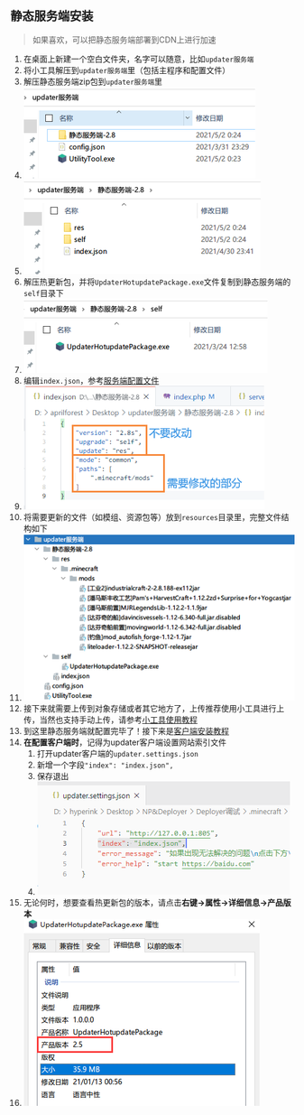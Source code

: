 ## 静态服务端安装

> 如果喜欢，可以把静态服务端部署到CDN上进行加速

1. 在桌面上新建一个空白文件夹，名字可以随意，比如`updater服务端`
2. 将小工具解压到`updater服务端`里（包括主程序和配置文件）
3. 解压静态服务端zip包到`updater服务端`里
4. ![static_server](静态服务端安装/static_server.png)
5. ![static-server](静态服务端安装/static-server.png)
6. 解压热更新包，并将`UpdaterHotupdatePackage.exe`文件复制到静态服务端的`self`目录下
7. ![static-server-hu-package](静态服务端安装/static-server-hu-package.png)
8. 编辑`index.json`，参考[服务端配置文件](服务端配置文件.md ':target=_blank')
9. ![static-server-index-json](静态服务端安装/static-server-index-json.png)
10. 将需要更新的文件（如模组、资源包等）放到`resources`目录里，完整文件结构如下
11. ![file_structure_s](静态服务端安装/file_structure_s.png)
12. 接下来就需要上传到对象存储或者其它地方了，上传推荐使用小工具进行上传，当然也支持手动上传，请参考[小工具使用教程](小工具使用教程.md ':target=_blank')
13. 到这里静态服务端就配置完毕了！接下来是[客户端安装教程](客户端安装教程.md)
14. **在配置客户端时**，记得为updater客户端设置网站索引文件
    1. 打开updater客户端的`updater.settings.json`
    2. 新增一个字段`"index": "index.json",`
    3. 保存退出
    4. ![modifying-index](静态服务端安装/modifying-index.png)
16. 无论何时，想要查看热更新包的版本，请点击**右键->属性->详细信息->产品版本**
17. ![inspect-version](静态服务端安装/inspect-version.png)